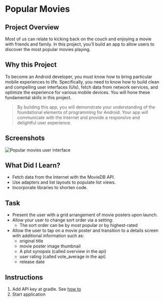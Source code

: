 ﻿# Popular Movies

## Project Overview
Most of us can relate to kicking back on the couch and enjoying a movie with friends and family. In this project, you’ll build an app to allow users to discover the most popular movies playing. 

## Why this Project
To become an Android developer, you must know how to bring particular mobile experiences to life. Specifically, you need to know how to build clean and compelling user interfaces (UIs), fetch data from network services, and optimize the experience for various mobile devices. You will hone these fundamental skills in this project.
> By building this app, you will demonstrate your understanding of the foundational elements of programming for Android. Your app will communicate with the Internet and provide a responsive and delightful user experience.

## Screenshots
![Popular movies user interface](https://preview.ibb.co/gomh4y/popular_movies.jpg "Popular movies user interface")

## What Did I Learn?
- Fetch data from the Internet with the MovieDB API.
- Use adapters and list layouts to populate list views.
- Incorporate libraries to shorten code.

## Task
* Present the user with a grid arrangement of movie posters upon launch.
* Allow your user to change sort order via a setting:
  * The sort order can be by most popular or by highest-rated
* Allow the user to tap on a movie poster and transition to a details screen with additional information such as:
  * original title
  * movie poster image thumbnail
  * A plot synopsis (called overview in the api)
  * user rating (called vote_average in the api)
  * release date

## Instructions
1. Add API key at gradle. See [how to](https://technobells.com/best-way-to-store-your-api-keys-for-your-android-studio-project-e4b5e8bb7d23)
2. Start application



 
